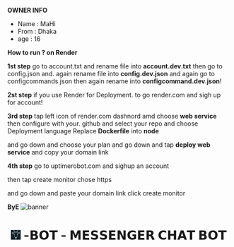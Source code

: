 **OWNER INFO**
- Name : MaHi
- From : Dhaka
- age : 16

**How to run ? on Render**

**1st step** go to account.txt and rename file into **account.dev.txt**
then go to config.json and. again rename file into **config.dev.json**
and again go to configcommands.json then again rename into **configcommand.dev.json**! 

 **2st step** if you use Render for Deployment. to go render.com and sigh up for account! 

 **3rd step** tap left icon of render.com dashnord 
 amd choose **web service** then configure with your. github 
 and select your repo and 
 choose Deployment language Replace **Dockerfile** into **node** 

 and go down and choose your plan and go down and tap **deploy web service**
 and copy your domain link 

 **4th step** go to uptimerobot.com and sighup an account 

 then tap create monitor chose https 

 and go down and paste your domain link click create monitor 



 **ByE**
<img src="https://i.imgur.com/7OG6V8h.jpeg" alt="banner">
<h1 align="center"><img src="./dashboard/images/logo-non-bg.png" width="22px">  -𝗕𝗢𝗧 -  𝗠𝗘𝗦𝗦𝗘𝗡𝗚𝗘𝗥 𝗖𝗛𝗔𝗧 𝗕𝗢𝗧</h1>
<!-- Github README -->
